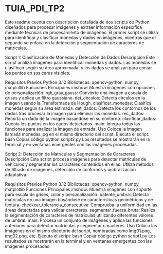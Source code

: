 # TUIA_PDI_TP2

Este readme cuenta con descripción detallada de dos scripts de Python diseñados para procesar imágenes y extraer información específica mediante técnicas de procesamiento de imágenes. 
El primer script se utiliza para identificar y clasificar monedas y dados en imágenes, mientras que el segundo se enfoca en la detección y segmentación de caracteres de matrículas.

Script 1: Clasificación de Monedas y Detección de Dados
Descripción
Este script analiza imágenes para identificar monedas y dados. Las monedas se clasifican según su área aproximada, y los dados se analizan para contar los puntos en sus caras visibles.

Requisitos Previos
Python 3.12
Bibliotecas: opencv-python, numpy, matplotlib
Funciones Principales
imshow: Muestra imágenes con opciones de personalización.
rgb_gray_gauss: Convierte una imagen a escala de grises y aplica un filtro gaussiano.
det_circulos: Detecta círculos en la imagen usando la Transformada de Hough.
clasificar_monedas: Clasifica monedas según su área estimada.
det_dados: Detecta los contornos de los dados tras procesar la imagen para eliminar las monedas.
rec_dados: Recorta un dado de la imagen basándose en su contorno.
clasificar_dados: Cuenta los puntos en los dados detectados.
main: Integra todas las funciones para analizar la imagen de entrada.
Uso
Coloca la imagen llamada monedas.jpg en el mismo directorio del script.
Ejecuta el script:
bash
Copiar código
python script2.py
Los resultados se mostrarán en la terminal y en ventanas emergentes con las imágenes procesadas.


Script 2: Detección de Matrículas y Segmentación de Caracteres
Descripción
Este script procesa imágenes para detectar matrículas de vehículos y segmentar los caracteres contenidos en ellas. Utiliza métodos de filtrado de imágenes, detección de contornos y umbralización adaptativa.

Requisitos Previos
Python 3.12
Bibliotecas: opencv-python, numpy, matplotlib
Funciones Principales
imshow: Muestra imágenes con soporte para escala de grises, color y personalización.
patente_umbral: Detecta matrículas en una imagen basándose en características geométricas y de textura.
checkear_tolerancia_consecutiva: Comprueba la uniformidad en las áreas detectadas para validar caracteres.
segmentar_fuerza_bruta: Realiza la segmentación de caracteres de matrículas utilizando diferentes valores de umbral.
main: Procesa un conjunto de imágenes y aplica las funciones anteriores para detectar matrículas y segmentar caracteres.
Uso
Coloca las imágenes en el mismo directorio del script, nombradas como img01.png, img02.png, etc.
Ejecuta el script:
bash
Copiar código
python script1.py
Los resultados se mostrarán en la terminal y en ventanas emergentes con las imágenes procesadas.
